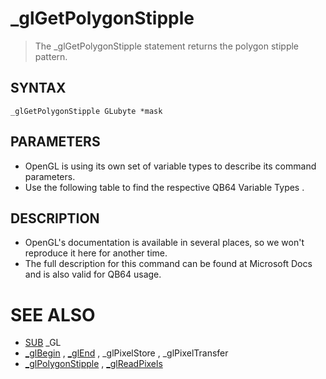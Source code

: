 # _glGetPolygonStipple
> The _glGetPolygonStipple statement returns the polygon stipple pattern.

## SYNTAX
`_glGetPolygonStipple GLubyte *mask`

## PARAMETERS
* OpenGL is using its own set of variable types to describe its command parameters.
* Use the following table to find the respective QB64 Variable Types .


## DESCRIPTION
* OpenGL's documentation is available in several places, so we won't reproduce it here for another time.
* The full description for this command can be found at Microsoft Docs and is also valid for QB64 usage.


# SEE ALSO
* [SUB](SUB.md) _GL
* [_glBegin](_glBegin.md) , [_glEnd](_glEnd.md) , _glPixelStore , _glPixelTransfer
* [_glPolygonStipple](_glPolygonStipple.md) , [_glReadPixels](_glReadPixels.md)

